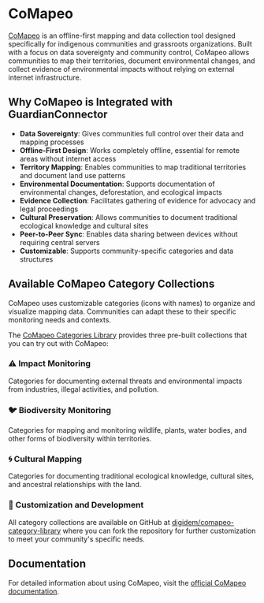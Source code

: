 # CoMapeo

[CoMapeo](https://www.comapeo.app/) is an offline-first mapping and data collection tool designed specifically for indigenous communities and grassroots organizations. Built with a focus on data sovereignty and community control, CoMapeo allows communities to map their territories, document environmental changes, and collect evidence of environmental impacts without relying on external internet infrastructure.

## Why CoMapeo is Integrated with GuardianConnector

- **Data Sovereignty**: Gives communities full control over their data and mapping processes
- **Offline-First Design**: Works completely offline, essential for remote areas without internet access
- **Territory Mapping**: Enables communities to map traditional territories and document land use patterns
- **Environmental Documentation**: Supports documentation of environmental changes, deforestation, and ecological impacts
- **Evidence Collection**: Facilitates gathering of evidence for advocacy and legal proceedings
- **Cultural Preservation**: Allows communities to document traditional ecological knowledge and cultural sites
- **Peer-to-Peer Sync**: Enables data sharing between devices without requiring central servers
- **Customizable**: Supports community-specific categories and data structures

## Available CoMapeo Category Collections

CoMapeo uses customizable categories (icons with names) to organize and visualize mapping data. Communities can adapt these to their specific monitoring needs and contexts.

The [CoMapeo Categories Library](https://www.earthdefenderstoolkit.com/welcome-to-the-comapeo-categories-library/) provides three pre-built collections that you can try out with CoMapeo:

### ⚠️ Impact Monitoring
Categories for documenting external threats and environmental impacts from industries, illegal activities, and pollution.

### 🐦 Biodiversity Monitoring
Categories for mapping and monitoring wildlife, plants, water bodies, and other forms of biodiversity within territories.

### 🌀 Cultural Mapping
Categories for documenting traditional ecological knowledge, cultural sites, and ancestral relationships with the land.

### 🔧 Customization and Development
All category collections are available on GitHub at [digidem/comapeo-category-library](https://github.com/digidem/comapeo-category-library) where you can fork the repository for further customization to meet your community's specific needs.

## Documentation

For detailed information about using CoMapeo, visit the [official CoMapeo documentation](https://lab.digital-democracy.org/comapeo-docs/).